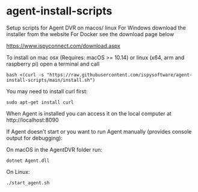 # agent-install-scripts
Setup scripts for Agent DVR on macos/ linux
For Windows download the installer from the website
For Docker see the download page below

https://www.ispyconnect.com/download.aspx

To install on mac osx (Requires: macOS >= 10.14) or linux (x64, arm and raspberry pi) open a terminal and call

    bash <(curl -s "https://raw.githubusercontent.com/ispysoftware/agent-install-scripts/main/install.sh")

You may need to install curl first:

    sudo apt-get install curl

When Agent is installed you can access it on the local computer at http://localhost:8090


If Agent doesn't start or you want to run Agent manually (provides console output for debugging):

On macOS in the AgentDVR folder run:

    dotnet Agent.dll
    
On Linux:

    ./start_agent.sh
   
